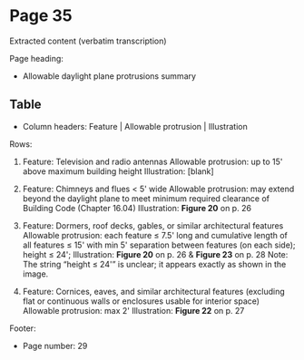 # Page 35

Extracted content (verbatim transcription)

Page heading:
* Allowable daylight plane protrusions summary

## Table
* Column headers: Feature | Allowable protrusion | Illustration

Rows:

1) Feature: Television and radio antennas
 Allowable protrusion: up to 15' above maximum building height
 Illustration: [blank]

2) Feature: Chimneys and flues < 5' wide
 Allowable protrusion: may extend beyond the daylight plane to meet minimum required clearance of Building Code (Chapter 16.04)
 Illustration: **Figure 20** on p. 26

3) Feature: Dormers, roof decks, gables, or similar architectural features
 Allowable protrusion: each feature ≤ 7.5' long and cumulative length of all features ≤ 15' with min 5' separation between features (on each side); height ≤ 24';
 Illustration: **Figure 20** on p. 26 & **Figure 23** on p. 28
 Note: The string “height ≤ 24'” is unclear; it appears exactly as shown in the image.

4) Feature: Cornices, eaves, and similar architectural features (excluding flat or continuous walls or enclosures usable for interior space)
 Allowable protrusion: max 2'
 Illustration: **Figure 22** on p. 27

Footer:
* Page number: 29